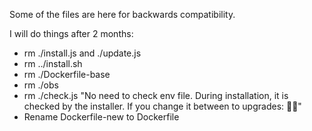 Some of the files are here for backwards compatibility.

I will do things after 2 months: 

- rm ./install.js and ./update.js
- rm ../install.sh
- rm ./Dockerfile-base
- rm ./obs
- rm ./check.js "No need to check env file. During installation, it is checked by the installer. If you change it between to upgrades: 🤷‍♂️"
- Rename Dockerfile-new to Dockerfile
